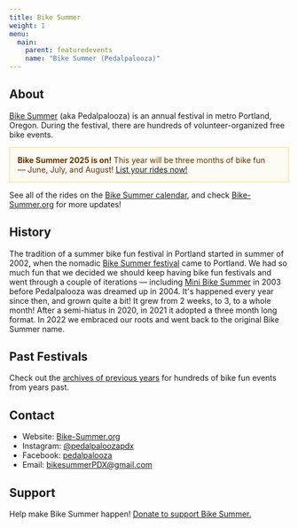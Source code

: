 ```yaml
---
title: Bike Summer
weight: 1
menu:
  main:
    parent: featuredevents
    name: "Bike Summer (Pedalpalooza)"
---
```

## About

[Bike Summer](https://www.bike-summer.org/) (aka Pedalpalooza) is an annual festival in metro Portland, Oregon.  During the festival, there are hundreds of volunteer-organized free bike events.

<p style="padding: 1em; color: #663300; border: 1px solid #FFDD66; background: #FCFAF2;"><strong>Bike Summer 2025 is on!</strong> This year will be three months of bike fun — June, July, and August! <a href="/addevent/">List your rides now!</a></p>

See all of the rides on the [Bike Summer calendar](/bike-summer-calendar/), and check [Bike-Summer.org](https://www.bike-summer.org/) for more updates!

## History

The tradition of a summer bike fun festival in Portland started in summer of 2002, when the nomadic [Bike Summer festival](https://criticalmass.wikia.com/wiki/Bike_Summer!) came to Portland. We had so much fun that we decided we should keep having bike fun festivals and went through a couple of iterations — including [Mini Bike Summer](/archive/pedalpalooza/pedalpalooza-2003/) in 2003 before Pedalpalooza was dreamed up in 2004. It's happened every year since then, and grown quite a bit! It grew from 2 weeks, to 3, to a whole month! After a semi-hiatus in 2020, in 2021 it adopted a three month long format. In 2022 we embraced our roots and went back to the original Bike Summer name.

## Past Festivals

Check out the [archives of previous years](/archive/pedal-palooza-archives/) for hundreds of bike fun events from years past.

## Contact

* Website: [Bike-Summer.org](https://www.bike-summer.org/)
* Instagram: [@pedalpaloozapdx](https://www.instagram.com/pedalpaloozapdx/)
* Facebook: [pedalpalooza](https://www.facebook.com/pedalpalooza)
* Email: [bikesummerPDX@gmail.com](mailto:bikesummerPDX@gmail.com)

## Support

Help make Bike Summer happen! [Donate to support Bike Summer.](https://www.paypal.com/donate/?cmd=_s-xclick&hosted_button_id=NQAUFEUSM49ZJ)

